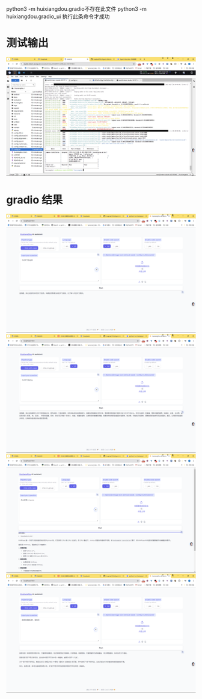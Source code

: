 python3 -m huixiangdou.gradio不存在此文件
python3 -m huixiangdou.gradio_ui 执行此条命令才成功


# 测试输出
![](./img/屏幕截图%202024-09-17%20195226.png)


# gradio 结果

![](./img/屏幕截图%202024-09-17%20211430.png)
![](./img/屏幕截图%202024-09-17%20211517.png)
![](./img/屏幕截图%202024-09-17%20211553.png)
![](./img/屏幕截图%202024-09-17%20211616.png)